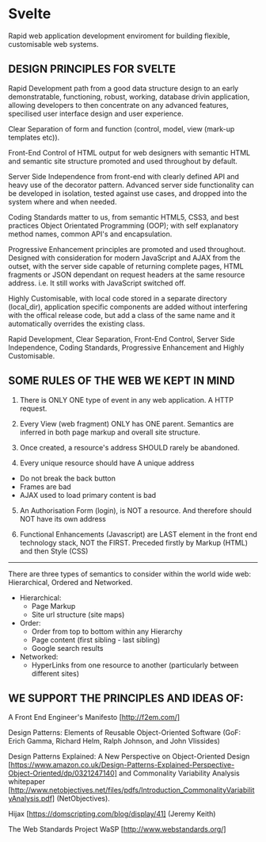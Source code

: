 Svelte
======

Rapid web application development enviroment for building
flexible, customisable web systems.


DESIGN PRINCIPLES FOR SVELTE
---------------------------------------------------------

Rapid Development path from a good data structure design
to an early demonstratable, functioning, robust, working,
database drivin application, allowing developers to
then concentrate on any advanced features, specilised
user interface design and user experience.

Clear Separation of form and function (control, model,
view (mark-up templates etc)).

Front-End Control of HTML output for web designers with
semantic HTML and semantic site structure promoted and
used throughout by default.

Server Side Independence from front-end with clearly
defined API and heavy use of the decorator pattern.
Advanced server side functionality can be developed in
isolation, tested against use cases, and dropped into the
system where and when needed.

Coding Standards matter to us, from semantic HTML5, CSS3,
and best practices Object Orientated Programming (OOP);
with self explanatory method names, common API's and
encapsulation.

Progressive Enhancement principles are promoted and used
throughout. Designed with consideration for modern
JavaScript and AJAX from the outset, with the server side
capable of returning complete pages, HTML fragments or
JSON dependant on request headers at the same resource
address. i.e. It still works with JavaScript switched off.

Highly Customisable, with local code stored in a separate
directory (local_dir), application specific components
are added without interfering with the offical release
code, but add a class of the same name and it
automatically overrides the existing class.

Rapid Development, Clear Separation, Front-End Control,
Server Side Independence, Coding Standards, Progressive
Enhancement and Highly Customisable.


SOME RULES OF THE WEB WE KEPT IN MIND
---------------------------------------------------------

1) There is ONLY ONE type of event in any web application.
    A HTTP request.

2) Every View (web fragment) ONLY has ONE parent.
    Semantics are inferred in both page markup
     and overall site structure.

3) Once created, a resource's address SHOULD rarely be abandoned.

4) Every unique resource should have A unique address
  - Do not break the back button
  - Frames are bad
  - AJAX used to load primary content is bad

5) An Authorisation Form (login), is NOT a resource.
    And therefore should NOT have its own address

6) Functional Enhancements (Javascript) are LAST element
   in the front end technology stack, NOT the FIRST.
    Preceded firstly by Markup (HTML) and then Style (CSS)

---------------------------------------------------------

There are three types of semantics to consider within the
world wide web:
Hierarchical, Ordered and Networked.

- Hierarchical:
  - Page Markup
  - Site url structure (site maps)
- Order:
  - Order from top to bottom within any Hierarchy
  - Page content (first sibling - last sibling)
  - Google search results
- Networked:
  - HyperLinks from one resource to another
   (particularly between different sites)


WE SUPPORT THE PRINCIPLES AND IDEAS OF:
----------------------------------------------------------

A Front End Engineer's Manifesto
[http://f2em.com/]

Design Patterns: Elements of Reusable Object-Oriented Software
(GoF:  Erich Gamma, Richard Helm, Ralph Johnson, and John Vlissides)

Design Patterns Explained: A New Perspective on Object-Oriented Design
[https://www.amazon.co.uk/Design-Patterns-Explained-Perspective-Object-Oriented/dp/0321247140]
and Commonality Variability Analysis whitepaper
[http://www.netobjectives.net/files/pdfs/Introduction_CommonalityVariabilityAnalysis.pdf]
(NetObjectives).

Hijax
[https://domscripting.com/blog/display/41]
(Jeremy Keith)

The Web Standards Project WaSP
[http://www.webstandards.org/]
